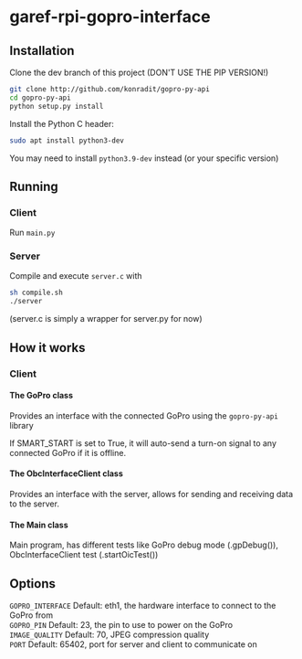 # garef-rpi-gopro-interface

## Installation

Clone the dev branch of this project (DON'T USE THE PIP VERSION!)
```sh
git clone http://github.com/konradit/gopro-py-api
cd gopro-py-api
python setup.py install
```
Install the Python C header:
```sh
sudo apt install python3-dev
```
You may need to install `python3.9-dev` instead (or your specific version)

## Running
### Client
Run `main.py`

### Server
Compile and execute `server.c` with
```sh
sh compile.sh
./server
```
(server.c is simply a wrapper for server.py for now)

## How it works
### Client
#### The GoPro class
Provides an interface with the connected GoPro using the `gopro-py-api` library

If SMART_START is set to True, it will auto-send a turn-on signal to any connected GoPro if it is offline.

#### The ObcInterfaceClient class
Provides an interface with the server, allows for sending and receiving data to the server.

#### The Main class
Main program, has different tests like GoPro debug mode (.gpDebug()), ObcInterfaceClient test (.startOicTest())

## Options
`GOPRO_INTERFACE` Default: eth1, the hardware interface to connect to the GoPro from<br/>
`GOPRO_PIN` Default: 23, the pin to use to power on the GoPro<br/>
`IMAGE_QUALITY` Default: 70, JPEG compression quality<br/>
`PORT` Default: 65402, port for server and client to communicate on<br/>